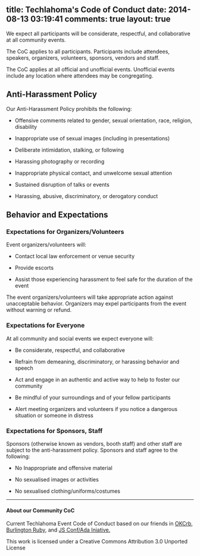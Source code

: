 title: Techlahoma's Code of Conduct
date: 2014-08-13 03:19:41
comments: true
layout: true
---

We expect all participants will be considerate, respectful, and collaborative at all community events. 

The CoC applies to all participants. Participants include attendees, speakers, organizers, volunteers, sponsors, vendors and staff.

The CoC applies at all official and unofficial events. Unofficial events include any location where attendees may be congregating.

## Anti-Harassment Policy

Our Anti-Harassment Policy prohibits the following: 

*   Offensive comments related to gender, sexual orientation, race, religion, disability 

*   Inappropriate use of sexual images (including in presentations)

*   Deliberate intimidation, stalking, or following

*   Harassing photography or recording

*   Inappropriate physical contact, and unwelcome sexual attention

*   Sustained disruption of talks or events

*   Harassing, abusive, discriminatory, or derogatory conduct

## Behavior and Expectations

### Expectations for Organizers/Volunteers

Event organizers/volunteers will:

*   Contact local law enforcement or venue security

*   Provide escorts

*   Assist those experiencing harassment to feel safe for the duration of the event

The event organizers/volunteers will take appropriate action against unacceptable behavior. Organizers may expel participants from the event without warning or refund.


### Expectations for Everyone

At all community and social events we expect everyone will:

*   Be considerate, respectful, and collaborative

*   Refrain from demeaning, discriminatory, or harassing behavior and speech

*   Act and engage in an authentic and active way to help to foster our community 

*   Be mindful of your surroundings and of your fellow participants

*   Alert meeting organizers and volunteers if you notice a dangerous situation or someone in distress

### Expectations for Sponsors, Staff

Sponsors (otherwise known as vendors, booth staff) and other staff are subject to the anti-harassment policy. Sponsors and staff agree to the following:

*   No Inappropriate and offensive material

*   No sexualised images or activities

*   No sexualised clothing/uniforms/costumes

-----

#### About our Community CoC
Current Techlahoma Event Code of Conduct based on our friends in [OKCrb](http://www.okcruby.org/about/), [Burlington Ruby](http://burlingtonruby.com/conduct.html), and [JS Conf/Ada Iniative.](http://2012.jsconf.us/#/about)

This work is licensed under a Creative Commons Attribution 3.0 Unported License